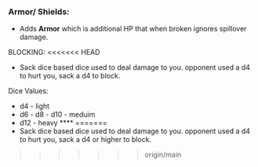 ### Armor/ Shields:
- Adds **Armor** which is additional HP that when broken ignores spillover damage.

BLOCKING:
<<<<<<< HEAD
- Sack dice based dice used to deal damage to you. opponent used a d4 to hurt you, sack a d4 to block. 

Dice Values:
- d4 - light
- d6 - d8 - d10 - meduim
- d12 - heavy ****
=======
- Sack dice based dice used to deal damage to you. opponent used a d4 to hurt you, sack a d4 or higher to block. 
>>>>>>> origin/main

